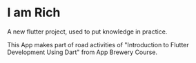 # I am Rich

A new flutter project, used to put knowledge in practice.

This App makes part of road activities of "Introduction to Flutter Development Using Dart" from App Brewery Course.
